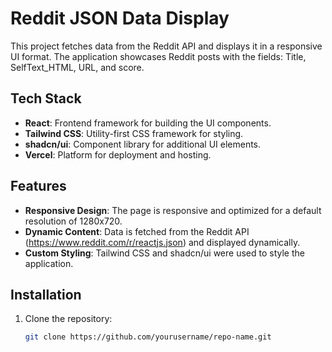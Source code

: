 # Reddit JSON Data Display

This project fetches data from the Reddit API and displays it in a responsive UI format. The application showcases Reddit posts with the fields: Title, SelfText_HTML, URL, and score.

## Tech Stack

- **React**: Frontend framework for building the UI components.
- **Tailwind CSS**: Utility-first CSS framework for styling.
- **shadcn/ui**: Component library for additional UI elements.
- **Vercel**: Platform for deployment and hosting.

## Features

- **Responsive Design**: The page is responsive and optimized for a default resolution of 1280x720.
- **Dynamic Content**: Data is fetched from the Reddit API (https://www.reddit.com/r/reactjs.json) and displayed dynamically.
- **Custom Styling**: Tailwind CSS and shadcn/ui were used to style the application.

## Installation

1. Clone the repository:

   ```bash
   git clone https://github.com/yourusername/repo-name.git
